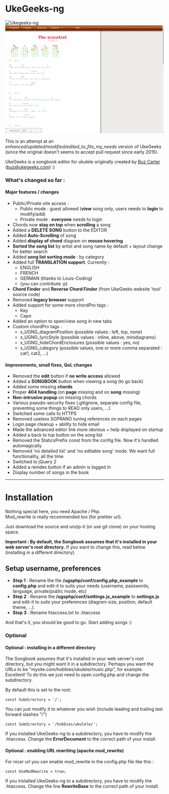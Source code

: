 # UkeGeeks-ng

![Ukegeeks-ng](./img/screenshot.png)
![Ukegeeks-ng song](./img/screenshot2b.png)

This is an attempt at an *enhanced/updated/modified/edited_to_fits_my_needs* version of UkeGeeks    
(since the original doesn't seems to accept pull request since early 2015).

UkeGeeks is a songbook editor for ukulele originally created by [Buz Carter](http://pizzabytheslice.com) (buz@ukegeeks.com) :)

### What's changed so far :

#### Major features / changes

- Public/Private site access :
  - Public mode : guest allowed (**view** song only, users needs to **login** to modify/add)
  - Private mode : **everyone** needs to login
- Chords now **stay on top** when **scrolling** a song
- Added a **DELETE SONG** button to the EDITOR
- Added **Auto-Scrolling** of song
- Added **display of chord** diagram on **mouse hovering**
- **Sorted the song list** by artist and song name by default + layout change for better search
- Added **song list sorting mode** : by category
- Added full **TRANSLATION support**. Currently :
  - ENGLISH
  - FRENCH
  - GERMAN (thanks to Louis-Coding)
  - (you can contribute :p)
- **Chord Finder** and **Reverse Chord Finder** (from UkeGeeks website 'tool' source code)
- Removed **legacy browser** support
- Added support for some more chordPro tags :
  - Key
  - Capo
- Added an option to open/view song in new tabs
- Custom chordPro tags :
  - x_UGNG_diagramPosition (possible values : left, top, none)
  - x_UGNG_lyricStyle (possible values : inline, above, minidiagrams)
  - x_UGNG_hideChordEnclosures (possible values : yes, no)
  - x_UGNG_category (possible values, one or more comma separated : cat1, cat2, ...)

#### Improvements, small fixes, QoL changes

- Removed the **edit** button if **no write access** allowed
- Added a **SONGBOOK** button when viewing a song (to go back)
- Added some missing **chords**
- Proper **404 handling** (on **page** missing and on **song** missing)
- **Non-intrusive popup** on missing chords
- Various pseudo-security fixes (.gitignore, separate config file, preventing some things to READ only users, ...)
- Switched some calls to HTTPS
- Removed useless SOPRANO tuning references on each pages
- Login page cleanup + ability to hide email
- Made the advanced editor link more obvious + help displayed on startup
- Added a back to top button on the song list
- Removed the StaticsPrefix const from the config file. Now it's handled automagically
- Removed 'no detailed list' and 'no editable song' mode. We want full functionality, all the time
- Switched to jQuery 2
- Added a reindex button if an admin is logged in
- Display number of songs in the book

_______________________________________________________
# Installation

Nothing special here, you need Apache / Php.  
Mod_rewrite is really recommended too (for prettier url).

Just download the source and unzip-it (or use git clone) on your hosting space.

**Important : By default, the Songbook assumes that it's installed in your web server's root directory.**
If you want to change this, read below (installing in a different directory).

## Setup username, preferences

- **Step 1** : Rename the file **/ugsphp/conf/config.php_example** to **config.php** and edit-it to suits your needs (username, passwords, language, private/public mode, etc)
- **Step 2** : Rename the **/ugsphp/conf/settings.js_example** to **settings.js** and edit-it to suits your preferences (diagram size, position, default theme, ...).
- **Step 3** : Rename htaccess.txt to .htaccess

And that's it, you should be good to go. Start adding songs :)

### Optional

#### Optional : installing in a different directory
The Songbook assumes that it's installed in your web server's root directory, but you might want it in a subdirectory. Perhaps you want the URLs to be "mysite.com/hobbies/ukulele/music.php", for example. Excellent! To do this we just need to open config.php and change the subdirectory.

By default this is set to the root:

    const Subdirectory = '/';
    
You can just modify it to whatever you wish (include leading and trailing last forward slashes "/")

    const Subdirectory = '/hobbies/ukulele/';

If you installed UkeGeeks-ng to a subdirectory, you have to modify the .htaccess. Change the **ErrorDocument** to the correct path of your install.
 
#### Optional : enabling URL rewriting (apache mod_rewrite)

For nicer url you can enable mod_rewrite in the config.php file like this :

    const UseModRewrite = true;

If you installed UkeGeeks-ng to a subdirectory, you have to modify the .htaccess. Change the line **RewriteBase** to the correct path of your install.
